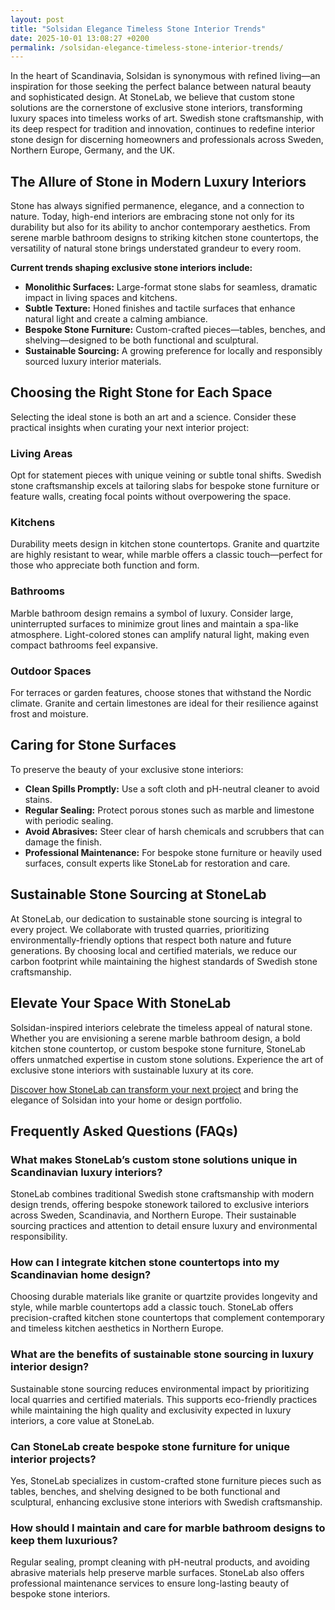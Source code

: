 ```yaml
---
layout: post
title: "Solsidan Elegance Timeless Stone Interior Trends"
date: 2025-10-01 13:08:27 +0200
permalink: /solsidan-elegance-timeless-stone-interior-trends/
---
```

In the heart of Scandinavia, Solsidan is synonymous with refined living—an inspiration for those seeking the perfect balance between natural beauty and sophisticated design. At StoneLab, we believe that custom stone solutions are the cornerstone of exclusive stone interiors, transforming luxury spaces into timeless works of art. Swedish stone craftsmanship, with its deep respect for tradition and innovation, continues to redefine interior stone design for discerning homeowners and professionals across Sweden, Northern Europe, Germany, and the UK.

## The Allure of Stone in Modern Luxury Interiors

Stone has always signified permanence, elegance, and a connection to nature. Today, high-end interiors are embracing stone not only for its durability but also for its ability to anchor contemporary aesthetics. From serene marble bathroom designs to striking kitchen stone countertops, the versatility of natural stone brings understated grandeur to every room.

**Current trends shaping exclusive stone interiors include:**

- **Monolithic Surfaces:** Large-format stone slabs for seamless, dramatic impact in living spaces and kitchens.
- **Subtle Texture:** Honed finishes and tactile surfaces that enhance natural light and create a calming ambiance.
- **Bespoke Stone Furniture:** Custom-crafted pieces—tables, benches, and shelving—designed to be both functional and sculptural.
- **Sustainable Sourcing:** A growing preference for locally and responsibly sourced luxury interior materials.

## Choosing the Right Stone for Each Space

Selecting the ideal stone is both an art and a science. Consider these practical insights when curating your next interior project:

### **Living Areas**
Opt for statement pieces with unique veining or subtle tonal shifts. Swedish stone craftsmanship excels at tailoring slabs for bespoke stone furniture or feature walls, creating focal points without overpowering the space.

### **Kitchens**
Durability meets design in kitchen stone countertops. Granite and quartzite are highly resistant to wear, while marble offers a classic touch—perfect for those who appreciate both function and form.

### **Bathrooms**
Marble bathroom design remains a symbol of luxury. Consider large, uninterrupted surfaces to minimize grout lines and maintain a spa-like atmosphere. Light-colored stones can amplify natural light, making even compact bathrooms feel expansive.

### **Outdoor Spaces**
For terraces or garden features, choose stones that withstand the Nordic climate. Granite and certain limestones are ideal for their resilience against frost and moisture.

## Caring for Stone Surfaces

To preserve the beauty of your exclusive stone interiors:

- **Clean Spills Promptly:** Use a soft cloth and pH-neutral cleaner to avoid stains.
- **Regular Sealing:** Protect porous stones such as marble and limestone with periodic sealing.
- **Avoid Abrasives:** Steer clear of harsh chemicals and scrubbers that can damage the finish.
- **Professional Maintenance:** For bespoke stone furniture or heavily used surfaces, consult experts like StoneLab for restoration and care.

## Sustainable Stone Sourcing at StoneLab

At StoneLab, our dedication to sustainable stone sourcing is integral to every project. We collaborate with trusted quarries, prioritizing environmentally-friendly options that respect both nature and future generations. By choosing local and certified materials, we reduce our carbon footprint while maintaining the highest standards of Swedish stone craftsmanship.

## Elevate Your Space With StoneLab

Solsidan-inspired interiors celebrate the timeless appeal of natural stone. Whether you are envisioning a serene marble bathroom design, a bold kitchen stone countertop, or custom bespoke stone furniture, StoneLab offers unmatched expertise in custom stone solutions. Experience the art of exclusive stone interiors with sustainable luxury at its core.

[Discover how StoneLab can transform your next project](https://stonelab.se/) and bring the elegance of Solsidan into your home or design portfolio.

## Frequently Asked Questions (FAQs)

### What makes StoneLab’s custom stone solutions unique in Scandinavian luxury interiors?  
StoneLab combines traditional Swedish stone craftsmanship with modern design trends, offering bespoke stonework tailored to exclusive interiors across Sweden, Scandinavia, and Northern Europe. Their sustainable sourcing practices and attention to detail ensure luxury and environmental responsibility.

### How can I integrate kitchen stone countertops into my Scandinavian home design?  
Choosing durable materials like granite or quartzite provides longevity and style, while marble countertops add a classic touch. StoneLab offers precision-crafted kitchen stone countertops that complement contemporary and timeless kitchen aesthetics in Northern Europe.

### What are the benefits of sustainable stone sourcing in luxury interior design?  
Sustainable stone sourcing reduces environmental impact by prioritizing local quarries and certified materials. This supports eco-friendly practices while maintaining the high quality and exclusivity expected in luxury interiors, a core value at StoneLab.

### Can StoneLab create bespoke stone furniture for unique interior projects?  
Yes, StoneLab specializes in custom-crafted stone furniture pieces such as tables, benches, and shelving designed to be both functional and sculptural, enhancing exclusive stone interiors with Swedish craftsmanship.

### How should I maintain and care for marble bathroom designs to keep them luxurious?  
Regular sealing, prompt cleaning with pH-neutral products, and avoiding abrasive materials help preserve marble surfaces. StoneLab also offers professional maintenance services to ensure long-lasting beauty of bespoke stone interiors.

<script type="application/ld+json">
{
  "@context": "https://schema.org",
  "@type": "BlogPosting",
  "headline": "Solsidan Elegance Timeless Stone Interior Trends",
  "description": "Explore how StoneLab’s Swedish stone craftsmanship and custom stone solutions define exclusive interior stone design trends in Scandinavia and Northern Europe.",
  "author": {
    "@type": "Person",
    "name": "StoneLab"
  },
  "publisher": {
    "@type": "Person",
    "name": "StoneLab"
  },
  "mainEntityOfPage": {
    "@type": "WebPage",
    "@id": "https://stonelab.se/blog/solsidan-elegance-timeless-stone-interior-trends"
  },
  "datePublished": "2024-06-01",
  "dateModified": "2024-06-01",
  "keywords": "StoneLab, custom stone solutions, interior stone design, exclusive stone interiors, Swedish stone craftsmanship, luxury interior materials, kitchen stone countertops, marble bathroom design, bespoke stone furniture, sustainable stone sourcing",
  "inLanguage": "en",
  "url": "https://stonelab.se/blog/solsidan-elegance-timeless-stone-interior-trends"
}
</script>

<script type="application/ld+json">
{
  "@context": "https://schema.org",
  "@type": "FAQPage",
  "mainEntity": [
    {
      "@type": "Question",
      "name": "What makes StoneLab’s custom stone solutions unique in Scandinavian luxury interiors?",
      "acceptedAnswer": {
        "@type": "Answer",
        "text": "StoneLab combines traditional Swedish stone craftsmanship with modern design trends, offering bespoke stonework tailored to exclusive interiors across Sweden, Scandinavia, and Northern Europe. Their sustainable sourcing practices and attention to detail ensure luxury and environmental responsibility."
      }
    },
    {
      "@type": "Question",
      "name": "How can I integrate kitchen stone countertops into my Scandinavian home design?",
      "acceptedAnswer": {
        "@type": "Answer",
        "text": "Choosing durable materials like granite or quartzite provides longevity and style, while marble countertops add a classic touch. StoneLab offers precision-crafted kitchen stone countertops that complement contemporary and timeless kitchen aesthetics in Northern Europe."
      }
    },
    {
      "@type": "Question",
      "name": "What are the benefits of sustainable stone sourcing in luxury interior design?",
      "acceptedAnswer": {
        "@type": "Answer",
        "text": "Sustainable stone sourcing reduces environmental impact by prioritizing local quarries and certified materials. This supports eco-friendly practices while maintaining the high quality and exclusivity expected in luxury interiors, a core value at StoneLab."
      }
    },
    {
      "@type": "Question",
      "name": "Can StoneLab create bespoke stone furniture for unique interior projects?",
      "acceptedAnswer": {
        "@type": "Answer",
        "text": "Yes, StoneLab specializes in custom-crafted stone furniture pieces such as tables, benches, and shelving designed to be both functional and sculptural, enhancing exclusive stone interiors with Swedish craftsmanship."
      }
    },
    {
      "@type": "Question",
      "name": "How should I maintain and care for marble bathroom designs to keep them luxurious?",
      "acceptedAnswer": {
        "@type": "Answer",
        "text": "Regular sealing, prompt cleaning with pH-neutral products, and avoiding abrasive materials help preserve marble surfaces. StoneLab also offers professional maintenance services to ensure long-lasting beauty of bespoke stone interiors."
      }
    }
  ]
}
</script>